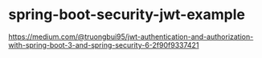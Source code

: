 # spring-boot-security-jwt-example

https://medium.com/@truongbui95/jwt-authentication-and-authorization-with-spring-boot-3-and-spring-security-6-2f90f9337421